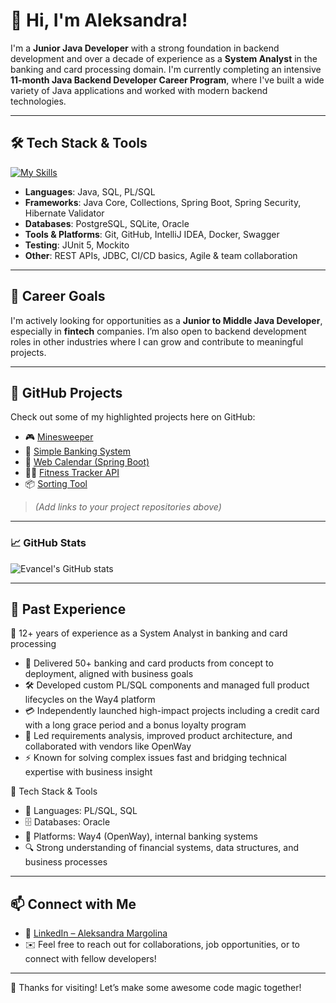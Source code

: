 # 👋 Hi, I'm Aleksandra!

I'm a **Junior Java Developer** with a strong foundation in backend development and over a decade of experience as a **System Analyst** in the banking and card processing domain. I'm currently completing an intensive **11-month Java Backend Developer Career Program**, where I've built a wide variety of Java applications and worked with modern backend technologies.

---

## 🛠️ Tech Stack & Tools

[![My Skills](https://skillicons.dev/icons?i=java,idea,discord,regex,bash,git,gradle,hibernate,jenkins,jquery,postgres,sqlite,spring,postman,docker&perline=5)](https://skillicons.dev)

- **Languages**: Java, SQL, PL/SQL
- **Frameworks**: Java Core, Collections, Spring Boot, Spring Security, Hibernate Validator
- **Databases**: PostgreSQL, SQLite, Oracle
- **Tools & Platforms**: Git, GitHub, IntelliJ IDEA, Docker, Swagger
- **Testing**: JUnit 5, Mockito
- **Other**: REST APIs, JDBC, CI/CD basics, Agile & team collaboration

---

## 🎯 Career Goals

I'm actively looking for opportunities as a **Junior to Middle Java Developer**, especially in **fintech** companies. I’m also open to backend development roles in other industries where I can grow and contribute to meaningful projects.

---

## 🧰 GitHub Projects

Check out some of my highlighted projects here on GitHub:

- 🎮 [Minesweeper](#)
- 🏦 [Simple Banking System](#)
- 📅 [Web Calendar (Spring Boot)](#)
- 🏋️‍♀️ [Fitness Tracker API](#)
- 📦 [Sorting Tool](#)

> *(Add links to your project repositories above)*

---

### 📈 GitHub Stats

![Evancel's GitHub stats](https://github-readme-stats.vercel.app/api?username=evancel&show_icons=true&theme=default)

---

## 🧠 Past Experience

🔹 12+ years of experience as a System Analyst in banking and card processing  
  - 🚀 Delivered 50+ banking and card products from concept to deployment, aligned with business goals  
  - 🛠️ Developed custom PL/SQL components and managed full product lifecycles on the Way4 platform  
  - 💳 Independently launched high-impact projects including a credit card with a long grace period and a bonus loyalty program  
  - 🤝 Led requirements analysis, improved product architecture, and collaborated with vendors like OpenWay  
  - ⚡ Known for solving complex issues fast and bridging technical expertise with business insight  

🔹 Tech Stack & Tools  
  - 🧩 Languages: PL/SQL, SQL  
  - 🗄️ Databases: Oracle  
  - 💼 Platforms: Way4 (OpenWay), internal banking systems  
  - 🔍 Strong understanding of financial systems, data structures, and business processes  

---

## 📫 Connect with Me

- 💼 [LinkedIn – Aleksandra Margolina](https://www.linkedin.com/in/aleksandramargolina/)
- ✉️ Feel free to reach out for collaborations, job opportunities, or to connect with fellow developers!

---

🎉 Thanks for visiting! Let’s make some awesome code magic together!

